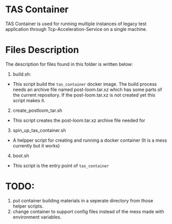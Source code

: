 # TAS Container
TAS Container is used for running multiple instances of legacy test application
through Tcp-Acceleration-Service on a single machine.

# Files Description
The description for files found in this folder is written below:
1. build.sh:
- This script build the `tas_container` docker image. The build process needs
an archive file named post-loom.tar.xz which has some parts of the current 
repository. If the post-loom.tar.xz is not created yet this script makes it.

2. create\_postloom\_tar.sh
- This script creates the post-loom.tar.xz archive file needed for 

3. spin\_up\_tas\_container.sh
- A helpper script for creating and running a docker container
(It is a mess currently but it works)

4. boot.sh
- This script is the entry point of `tas_container`

# TODO:
1. put container building materials in a seperate directory from those helper
scripts.
2. change container to support config files instead of the mess made with
environment variables.

